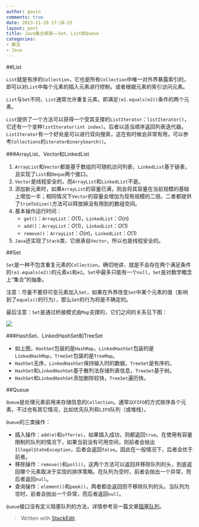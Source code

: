 ```yaml
---
author: gavin
comments: true
date: 2013-11-20 17:28:25
layout: post
title: Java集合框架——Set、List和Queue
categories:
- 算法
- Java
---
```


##List

`List`就是有序的`Collection`，它也是所有`Collection`中唯一对外界暴露索引的，即可以对`List`中每个元素的插入元素进行控制，或者根据元素的索引访问元素。

`List`与`Set`不同，`List`通常允许重复元素，即满足`(e1.equals(e2))`条件的两个元素。

`List`提供了一个方法可以获得一个受其支撑的`ListIterator`：`listIterator()`，它还有一个变种`listIterator(int index)`。后者以适当顺序返回列表迭代器。`ListIterator`有一个好处是可以进行双向搜索，这在有时候会非常有用，可以参考`Collections`的`iteratorBinarySearch()`。

###ArrayList、Vector和LinkedList

1. `ArrayList`和`Vector`都是基于数组的可随机访问列表，`LinkedList`基于链表，且实现了`List`和`Deque`两个接口。
2. `Vector`是线程安全的，而`ArrayList`和`LinkedList`不是。
3. 添加新元素时，如果`ArrayList`的容量已满，则会将其容量在当前规模的基础上增加一半；相同情况下`Vector`的容量会增加为现有规模的二倍。二者都提供了`trimToSize()`方法可以释放掉没有用到的数组空间。
4. 基本操作运行时间：
    * `get()`：`ArrayList`：$O(1)$，`LinkedList`：$O(n)$
    * `add()`：`ArrayList`：$O(1)$，`LinkedList`：$O(1)$
    * `remove()`：`ArrayList`：$O(n)$，`LinkedList`：$O(1)$
5. `Java`还实现了`Stack`类，它继承自`Vector`，所以也是线程安全的。

##Set

`Set`是一种不包含重复元素的`Collection`，确切地讲，就是不会存在两个满足条件的`(e1.equals(e2))`的元素`e1`和`e2`。`Set`中最多只能有一个`null`，`Set`是对数学概念上“集合”的抽象。

注意：尽量不要将可变元素加入`Set`，如果在外界改变`Set`中某个元素的值（影响到了`equals()`的行为），那么`Set`的行为将是不确定的。

最后注意：`Set`是通过桥接模式由`Map`支撑的，它们之间的关系见下图：

![](http://p.blog.csdn.net/images/p_blog_csdn_net/turkeyzhou/EntryImages/20081105/set.png)

###HashSet、LinkedHashSet和TreeSet

* 如上图，`HashSet`包装的是`HashMap`，`LinkedHashSet`包装的是`LinkedHashMap`，`TreeSet`包装的是`TreeMap`。
* `HashSet`无序，`LinkedHashSet`保持输入时的数据，`TreeSet`是有序的。
* `HashSet`和`LinkedHashSet`基于散列法存储列表信息，`TreeSet`基于树。
* `HashSet`和`LinkedHashSet`添加删除较快，`TreeSet`遍历快。

##Queue

`Queue`是处理元素前用来存储信息的`Collection`。通常以`FIFO`的方式排序各个元素，不过也有其它情况，比如优先队列和`LIFO`队列（或堆栈）。

`Queue`的三类操作：

* 插入操作：`add(e)`和`offer(e)`，如果插入成功，则都返回`true`。在使用有容量限制的队列的情况下，如果当前没有可用空间，则前者会抛出`IllegalStateException`，后者会返回`false`。因此在一般情况下，后者会优于前者。
* 移除操作：`remove()`和`poll()`，这两个方法可以返回并移除队列的头，到底返回哪个元素取决于实现的排序策略。在队列为空时，前者会抛出一个异常，而后者返回`null`。
* 查询操作：`element()`和`peek()`，两者都会返回但不移除队列的头。当队列为空时，前者会抛出一个异常，而后者返回`null`。

`Queue`接口没有定义阻塞队列的方法，详情参考另一篇文章[阻塞队列](http://gaoxuxu.github.io/2013/02/28/blocking-queue/)。




> Written with [StackEdit](https://stackedit.io/).